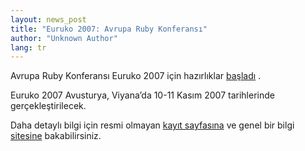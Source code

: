 ```yaml
---
layout: news_post
title: "Euruko 2007: Avrupa Ruby Konferansı"
author: "Unknown Author"
lang: tr
---
```


Avrupa Ruby Konferansı Euruko 2007 için hazırlıklar [başladı][1] .

Euruko 2007 Avusturya, Viyana’da 10-11 Kasım 2007 tarihlerinde
gerçekleştirilecek.

Daha detaylı bilgi için resmi olmayan [kayıt sayfasına][2] ve genel bir
bilgi [sitesine][1] bakabilirsiniz.



[1]: http://www.approximity.com/cgi-bin/europeRuby/tiki.cgi?c=v&amp;p=Euruko07
[2]: http://www.approximity.com/cgi-bin/europeRuby/tiki.cgi?c=v&amp;p=Registration2007
